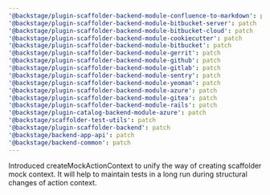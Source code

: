 ```yaml
---
'@backstage/plugin-scaffolder-backend-module-confluence-to-markdown': patch
'@backstage/plugin-scaffolder-backend-module-bitbucket-server': patch
'@backstage/plugin-scaffolder-backend-module-bitbucket-cloud': patch
'@backstage/plugin-scaffolder-backend-module-cookiecutter': patch
'@backstage/plugin-scaffolder-backend-module-bitbucket': patch
'@backstage/plugin-scaffolder-backend-module-gerrit': patch
'@backstage/plugin-scaffolder-backend-module-github': patch
'@backstage/plugin-scaffolder-backend-module-gitlab': patch
'@backstage/plugin-scaffolder-backend-module-sentry': patch
'@backstage/plugin-scaffolder-backend-module-yeoman': patch
'@backstage/plugin-scaffolder-backend-module-azure': patch
'@backstage/plugin-scaffolder-backend-module-gitea': patch
'@backstage/plugin-scaffolder-backend-module-rails': patch
'@backstage/plugin-catalog-backend-module-azure': patch
'@backstage/scaffolder-test-utils': patch
'@backstage/plugin-scaffolder-backend': patch
'@backstage/backend-app-api': patch
'@backstage/backend-common': patch
---
```


Introduced createMockActionContext to unify the way of creating scaffolder mock context.
It will help to maintain tests in a long run during structural changes of action context.
